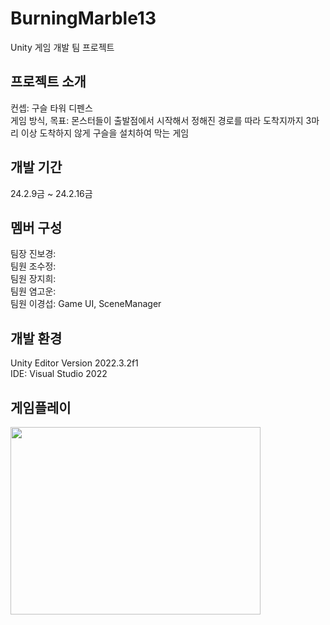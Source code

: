 # BurningMarble13
Unity 게임 개발 팀 프로젝트

## 프로젝트 소개
컨셉: 구슬 타워 디펜스  
게임 방식, 목표: 몬스터들이 출발점에서 시작해서 정해진 경로를 따라 도착지까지 3마리 이상 도착하지 않게 구슬을 설치하여 막는 게임

## 개발 기간
24.2.9금 ~ 24.2.16금

## 멤버 구성
팀장 진보경:  
팀원 조수정:  
팀원 장지희:  
팀원 염고운:  
팀원 이경섭: Game UI, SceneManager

## 개발 환경
Unity Editor Version 2022.3.2f1   
IDE: Visual Studio 2022

## 게임플레이
<img src="https://github.com/Lee-Kyung-Sup/BurningMarble13/assets/120997897/281bc244-e675-47b5-bcca-d490531c47b0" width="400" height="300" />

